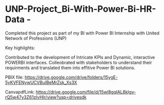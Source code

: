 # UNP-Project_Bi-With-Power-Bi-HR-Data -

Completed this project as part of my BI with Power BI Internship with United Network of Professions (UNP)

Key highilghts:

Contributed to the development of Intricate KPIs and Dynamic, interactive POWERBI interfaces.
Colleobrated with stakeholders to understand their requirments and translated them into effitive Power BI solutions.

PBIX file: https://drive.google.com/drive/folders/15ygE-5yKVFENywUCVBuIBeMrZsk_Xs3X

CanvapdfLink: https://drive.google.com/file/d/15wl8gqlAL8kIgv-rQ5w47y3Z61zIvHIr/view?usp=drivesdk

